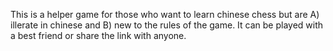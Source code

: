 This is a helper game for those who want to learn chinese chess but are A) illerate in chinese and B) new to the rules of the game. It can be played with a best friend or share the link with anyone.



